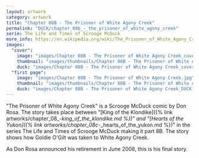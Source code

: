 ```yaml
---
layout: artwork
category: artwork
title: "Chapter 08B - The Prisoner of White Agony Creek"
permalink: "DUCK/chapter_08b_-_the_prisoner_of_white_agony_creek"
serie: The Life and Times of Scrooge McDuck
more_info: https://en.wikipedia.org/wiki/The_Prisoner_of_White_Agony_Creek
images:
  "cover":
    image: "images/Chapter 08B - The Prisoner of White Agony Creek_cover.jpg"
    thumbnail: "images/thumbnails/Chapter 08B - The Prisoner of White Agony Creek_cover.jpg"
    duck: "images/Chapter 08B - The Prisoner of White Agony Creek_cover_DUCK.jpg"
  "first page":
    image: "images/Chapter 08B - The Prisoner of White Agony Creek.jpg"
    thumbnail: "images/thumbnails/Chapter 08B - The Prisoner of White Agony Creek.jpg"
    duck: "images/Chapter 08B - The Prisoner of White Agony Creek_DUCK.jpg"
---
```


"The Prisoner of White Agony Creek" is a Scrooge McDuck comic by Don Rosa. The story takes place between "[King of the Klondike]({% link artworks/chapter_08_-_king_of_the_klondike.md %})" and "[Hearts of the Yukon]({% link artworks/chapter_08c_-_hearts_of_the_yukon.md %})" in the series The Life and Times of Scrooge McDuck making it part 8B. The story shows how Goldie O'Gilt was taken to White Agony Creek.

As Don Rosa announced his retirement in June 2008, this is his final story.
